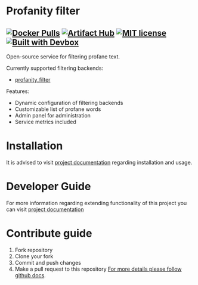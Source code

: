 # Profanity filter

[![Docker Pulls](https://img.shields.io/docker/pulls/huscker/profanity-filter-docker)](https://hub.docker.com/r/huscker/profanity-filter-docker)
[![Artifact Hub](https://img.shields.io/endpoint?url=https://artifacthub.io/badge/repository/profanity-filter)](https://artifacthub.io/packages/search?repo=profanity-filter)
[![MIT license](https://img.shields.io/github/license/huscker/profanity-filter-docker)](https://github.com/huscker/profanity-filter-docker/blob/main/LICENSE)
[![Built with Devbox](https://www.jetify.com/img/devbox/shield_moon.svg)](https://www.jetify.com/devbox/docs/contributor-quickstart/)
---
Open-source service for filtering profane text.

Currently supported filtering backends:
- [profanity_filter](https://github.com/rominf/profanity-filter)

Features:
- Dynamic configuration of filtering backends
- Customizable list of profane words
- Admin panel for administration
- Service metrics included

# Installation
It is advised to visit [project documentation](https://huscker.github.io/profanity-filter-docker/) regarding installation and usage.

# Developer Guide
For more information regarding extending functionality of this project you can visit [project documentation](https://huscker.github.io/profanity-filter-docker/developer-guide/adding-providers)

# Contribute guide
1. Fork repository
2. Clone your fork
3. Commit and push changes
4. Make a pull request to this repository
[For more details please follow github docs](https://docs.github.com/en/get-started/exploring-projects-on-github/contributing-to-a-project#forking-a-repository).
